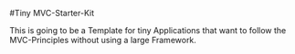 #Tiny MVC-Starter-Kit

This is going to be a Template for tiny Applications that want to follow the MVC-Principles without using a large Framework.